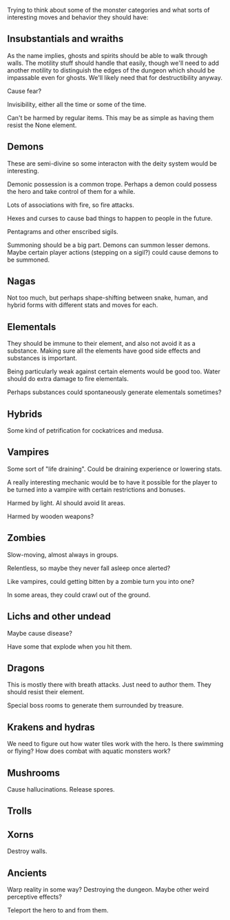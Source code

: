 Trying to think about some of the monster categories and what sorts of
interesting moves and behavior they should have:

## Insubstantials and wraiths

As the name implies, ghosts and spirits should be able to walk through walls.
The motility stuff should handle that easily, though we'll need to add another
motility to distinguish the edges of the dungeon which should be impassable
even for ghosts. We'll likely need that for destructibility anyway.

Cause fear?

Invisibility, either all the time or some of the time.

Can't be harmed by regular items. This may be as simple as having them resist
the None element.

## Demons

These are semi-divine so some interacton with the deity system would be
interesting.

Demonic possession is a common trope. Perhaps a demon could possess the hero
and take control of them for a while.

Lots of associations with fire, so fire attacks.

Hexes and curses to cause bad things to happen to people in the future.

Pentagrams and other enscribed sigils.

Summoning should be a big part. Demons can summon lesser demons. Maybe certain
player actions (stepping on a sigil?) could cause demons to be summoned.

## Nagas

Not too much, but perhaps shape-shifting between snake, human, and hybrid forms
with different stats and moves for each.

## Elementals

They should be immune to their element, and also not avoid it as a substance.
Making sure all the elements have good side effects and substances is important.

Being particularly weak against certain elements would be good too. Water
should do extra damage to fire elementals.

Perhaps substances could spontaneously generate elementals sometimes?

## Hybrids

Some kind of petrification for cockatrices and medusa.

## Vampires

Some sort of "life draining". Could be draining experience or lowering stats.

A really interesting mechanic would be to have it possible for the player to
be turned into a vampire with certain restrictions and bonuses.

Harmed by light. AI should avoid lit areas.

Harmed by wooden weapons?

## Zombies

Slow-moving, almost always in groups.

Relentless, so maybe they never fall asleep once alerted?

Like vampires, could getting bitten by a zombie turn you into one?

In some areas, they could crawl out of the ground.

## Lichs and other undead

Maybe cause disease?

Have some that explode when you hit them.

## Dragons

This is mostly there with breath attacks. Just need to author them. They should
resist their element.

Special boss rooms to generate them surrounded by treasure.

## Krakens and hydras

We need to figure out how water tiles work with the hero. Is there swimming or
flying? How does combat with aquatic monsters work?

## Mushrooms

Cause hallucinations. Release spores.

## Trolls

## Xorns

Destroy walls.

## Ancients

Warp reality in some way? Destroying the dungeon. Maybe other weird perceptive
effects?

Teleport the hero to and from them.
